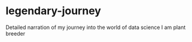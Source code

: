 # legendary-journey
Detailed narration of my journey into the world of data science
I am  plant breeder 
